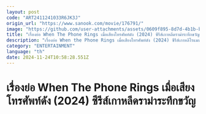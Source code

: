 ```yaml
---
layout: post
code: "ART2411241033R6JK3J"
origin_url: "https://www.sanook.com/movie/176791/"
image: "https://github.com/user-attachments/assets/0609f895-8d7d-4b1b-bfdf-089a08cf1c13"
title: "เรื่องย่อ When The Phone Rings เมื่อเสียงโทรศัพท์ดัง (2024) ซีรีส์เกาหลีดราม่าระทึกขวัญ"
description: "เรื่องย่อ When the Phone Rings เมื่อเสียงโทรศัพท์ดัง (2024) ซีรีส์เกาหลีโรแมนติกดราม่าระทึกขวัญ เรื่องราวของนักการเมืองดาวรุ่งและภรรยาใบ้ ภายนอกดูหวานชื่นแต่แท้จริงกลับต่างคนต่างอยู่ จนวันนึงได้รับโทรศัพท์ข่มขู่จากผู้ร้ายลักพาตัว จนเป็นจุดเริ่มต้นของความโรแมนซ์สุดเร่าร้อน นำแสดงโดย ยูยอนซอก และ แชซูบิน ออกอากาศทาง Netflix"
category: "ENTERTAINMENT"
language: "th"
date: 2024-11-24T10:58:28.551Z
---
```


# เรื่องย่อ When The Phone Rings เมื่อเสียงโทรศัพท์ดัง (2024) ซีรีส์เกาหลีดราม่าระทึกขวัญ